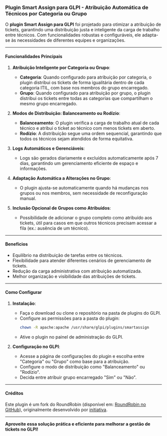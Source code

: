 ### Plugin Smart Assign para GLPI - Atribuição Automática de Técnicos por Categoria ou Grupo  

O **plugin Smart Assign para GLPI** foi projetado para otimizar a atribuição de tickets, garantindo uma distribuição justa e inteligente da carga de trabalho entre técnicos. Com funcionalidades robustas e configuráveis, ele adapta-se às necessidades de diferentes equipes e organizações.  

---

#### **Funcionalidades Principais**  

1. **Atribuição Inteligente por Categoria ou Grupo**:  
   - **Categoria**: Quando configurado para atribuição por categoria, o plugin distribui os tickets de forma igualitária dentro de cada categoria ITIL, com base nos membros do grupo encarregado.  
   - **Grupo**: Quando configurado para atribuição por grupo, o plugin distribui os tickets entre todas as categorias que compartilham o mesmo grupo encarregado.  

2. **Modos de Distribuição: Balanceamento ou Rodízio**:  
   - **Balanceamento**: O plugin verifica a carga de trabalho atual de cada técnico e atribui o ticket ao técnico com menos tickets em aberto.  
   - **Rodízio**: A distribuição segue uma ordem sequencial, garantindo que todos os técnicos sejam atendidos de forma equitativa.  

3. **Logs Automáticos e Gerenciáveis**:  
   - Logs são gerados diariamente e excluídos automaticamente após 7 dias, garantindo um gerenciamento eficiente de espaço e informações.  

4. **Adaptação Automática a Alterações no Grupo**:  
   - O plugin ajusta-se automaticamente quando há mudanças nos grupos ou nos membros, sem necessidade de reconfiguração manual.  

5. **Inclusão Opcional de Grupos como Atribuídos**:  
   - Possibilidade de adicionar o grupo completo como atribuído aos tickets, útil para casos em que outros técnicos precisam acessar a fila (ex.: ausência de um técnico).  

---

#### **Benefícios**  
- Equilíbrio na distribuição de tarefas entre os técnicos.  
- Flexibilidade para atender diferentes cenários de gerenciamento de tickets.  
- Redução da carga administrativa com atribuição automatizada.  
- Melhor organização e visibilidade das atribuições de tickets.  

---

#### **Como Configurar**  
1. **Instalação**:  
   - Faça o download ou clone o repositório na pasta de plugins do GLPI.  
   - Configure as permissões para a pasta do plugin:  
     ```bash
     chown -R apache:apache /usr/share/glpi/plugins/smartassign
     ```  
   - Ative o plugin no painel de administração do GLPI.  

2. **Configuração no GLPI**:  
   - Acesse a página de configurações do plugin e escolha entre "Categoria" ou "Grupo" como base para a atribuição.  
   - Configure o modo de distribuição como "Balanceamento" ou "Rodízio".  
   - Decida entre atribuir grupo encarregado "Sim" ou "Não".  

---

#### **Créditos**  
Este plugin é um fork do RoundRobin (disponível em: [RoundRobin no GitHub](https://github.com/initiativa/roundrobin)), originalmente desenvolvido por [initiativa](https://github.com/initiativa).  

---

**Aproveite essa solução prática e eficiente para melhorar a gestão de tickets no GLPI!**